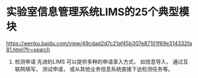 # 实验室信息管理系统LIMS的25个典型模块

https://wenku.baidu.com/view/49cdad2d7c21af45b307e87101f69e314332fa81.html?fr=search

1. 检测申请
   先进的LIMS 可以提供多种的申请录入方式， 如信息导入， 通过互联网填写， 测试申请， 或从其他业务信息系统直接下达检测任务等。
   
   
